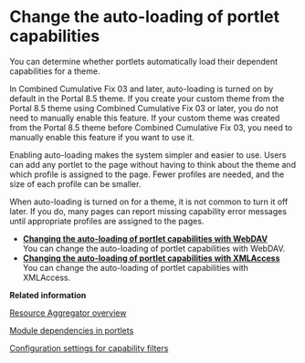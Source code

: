 # Change the auto-loading of portlet capabilities

You can determine whether portlets automatically load their dependent capabilities for a theme.

In Combined Cumulative Fix 03 and later, auto-loading is turned on by default in the Portal 8.5 theme. If you create your custom theme from the Portal 8.5 theme using Combined Cumulative Fix 03 or later, you do not need to manually enable this feature. If your custom theme was created from the Portal 8.5 theme before Combined Cumulative Fix 03, you need to manually enable this feature if you want to use it.

Enabling auto-loading makes the system simpler and easier to use. Users can add any portlet to the page without having to think about the theme and which profile is assigned to the page. Fewer profiles are needed, and the size of each profile can be smaller.

When auto-loading is turned on for a theme, it is not common to turn it off later. If you do, many pages can report missing capability error messages until appropriate profiles are assigned to the pages.

-   **[Changing the auto-loading of portlet capabilities with WebDAV](../dev-theme/themeopt_chng_auto_load_cap_webdav.md)**  
You can change the auto-loading of portlet capabilities with WebDAV.
-   **[Changing the auto-loading of portlet capabilities with XMLAccess](../dev-theme/themeopt_chng_auto_load_cap_xmlaccess.md)**  
You can change the auto-loading of portlet capabilities with XMLAccess.


**Related information**  


[Resource Aggregator overview](../dev-theme/themeopt_reso_agg.md)

[Module dependencies in portlets](../dev-theme/themeopt_mod_capfilters.md)

[Configuration settings for capability filters](../dev-theme/themeopt_mod_capfilter_settings.md)

